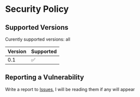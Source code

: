 # Security Policy

## Supported Versions

Curently supported versions: all

| Version | Supported          |
| ------- | ------------------ |
| 0.1     | :white_check_mark: |

## Reporting a Vulnerability

Write a report to [Issues](https://github.com/RodionGromo/image-modifer/issues), I will be reading them if any will appear
